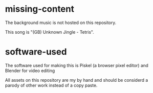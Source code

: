 # missing-content
The background music is not hosted on this repository.

This song is "(GB) Unknown Jingle - Tetris".

# software-used
The software used for making this is Piskel (a browser pixel editor) and Blender for video editing

All assets on this repository are my by hand and should be considerd a parody of other work instead of a copy paste.